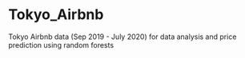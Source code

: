# Tokyo_Airbnb
Tokyo Airbnb data (Sep 2019 - July 2020) for data analysis and price prediction using random forests
